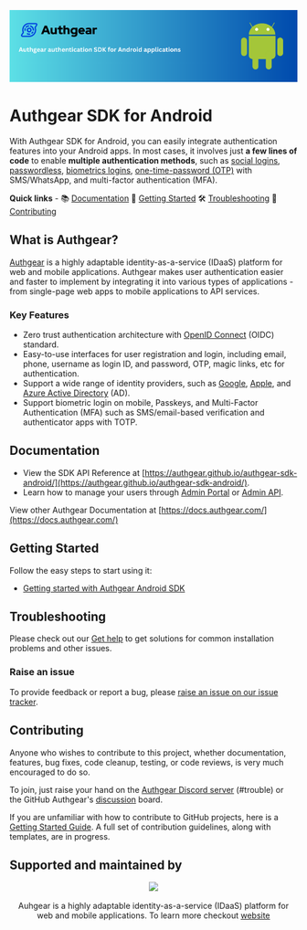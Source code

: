 <div align="center">

[![Authgear banner](./.github/assets/banner.png)](https://www.authgear.com/)

</div>

# Authgear SDK for Android

With Authgear SDK for Android, you can easily integrate authentication features into your Android apps.
In most cases, it involves just **a few lines of code** to enable **multiple authentication methods**, such as [social logins](https://www.authgear.com/features/social-login), [passwordless](https://www.authgear.com/features/passwordless-authentication), [biometrics logins](https://www.authgear.com/features/biometric-authentication), [one-time-password (OTP)](https://www.authgear.com/features/whatsapp-otp) with SMS/WhatsApp, and multi-factor authentication (MFA).

**Quick links** - 📚 [Documentation](#documentation) 🏁 [Getting Started](#getting-started) 🛠️ [Troubleshooting](#troubleshooting)
👥 [Contributing](#troubleshooting)

## What is Authgear?

[Authgear](https://www.authgear.com/) is a highly adaptable identity-as-a-service (IDaaS) platform for web and mobile applications.
Authgear makes user authentication easier and faster to implement by integrating it into various types of applications - from single-page web apps to mobile applications to API services.

### Key Features

- Zero trust authentication architecture with [OpenID Connect](https://openid.net/developers/how-connect-works/) (OIDC) standard.
- Easy-to-use interfaces for user registration and login, including email, phone, username as login ID, and password, OTP, magic links, etc for authentication.
- Support a wide range of identity providers, such as [Google](https://developers.google.com/identity), [Apple](https://support.apple.com/en-gb/guide/deployment/depa64848f3a/web), and [Azure Active Directory](https://azure.microsoft.com/en-gb/products/active-directory/) (AD).
- Support biometric login on mobile, Passkeys, and Multi-Factor Authentication (MFA) such as SMS/email-based verification and authenticator apps with TOTP.

## Documentation

- View the SDK API Reference at [https://authgear.github.io/authgear-sdk-android/](https://authgear.github.io/authgear-sdk-android/).
- Learn how to manage your users through [Admin Portal](https://portal.authgear.com/) or [Admin API](https://docs.authgear.com/reference/apis/admin-api).

View other Authgear Documentation at [https://docs.authgear.com/](https://docs.authgear.com/)

## Getting Started

Follow the easy steps to start using it:

- [Getting started with Authgear Android SDK](https://docs.authgear.com/get-started/native-mobile-app/android)

## Troubleshooting

Please check out our [Get help](https://github.com/orgs/authgear/discussions/categories/get-help) to get solutions for common installation problems and other issues.

### Raise an issue

To provide feedback or report a bug, please [raise an issue on our issue tracker](https://github.com/authgear/authgear-sdk-android/issues).

## Contributing

Anyone who wishes to contribute to this project, whether documentation, features, bug fixes, code cleanup, testing, or code reviews, is very much encouraged to do so.

To join, just raise your hand on the [Authgear Discord server](https://discord.gg/Kdn5vcYwAS) (#trouble) or the GitHub Authgear's [discussion](https://github.com/orgs/authgear/discussions) board.

If you are unfamiliar with how to contribute to GitHub projects, here is a [Getting Started Guide](https://docs.github.com/en/get-started/quickstart/contributing-to-projects). A full set of contribution guidelines, along with templates, are in progress.

## Supported and maintained by

<div align="center">
  <a href="https://github.com/authgear"><img src="https://uploads-ssl.webflow.com/60658b46b03f0cf83ac1485d/619e6607eb647619cecee2cf_authgear-logo.svg" /></a>
</div>

<p align="center">
  Auhgear is a highly adaptable identity-as-a-service (IDaaS) platform for web and mobile applications. To learn more checkout <a href="https://www.authgear.com/">website</a>
</p>
